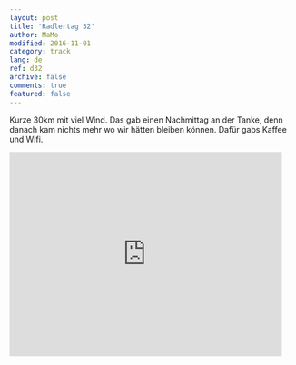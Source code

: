 ```yaml
---   
layout: post 
title: 'Radlertag 32'  
author: MaMo 
modified: 2016-11-01
category: track 
lang: de 
ref: d32
archive: false 
comments: true 
featured: false 
--- 
```


Kurze 30km mit viel Wind. Das gab einen Nachmittag an der Tanke, denn danach kam nichts mehr wo wir hätten bleiben können. Dafür gabs Kaffee und Wifi.

<iframe width='480' height='360' src='http://track-kit.net/maps_s3/?v=embed&track=231938  
.gpx' frameborder='0' allowfullscreen></iframe>